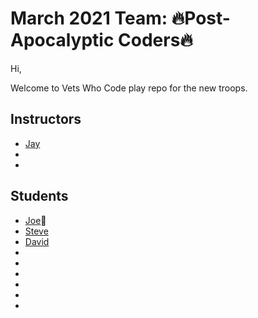 # March 2021 Team: 🔥Post-Apocalyptic Coders🔥


Hi,

Welcome to Vets Who Code play repo for the new troops.

## Instructors
* [Jay](https://twitter.com/JeromeHardaway)
* 
*


## Students
* [Joe](https://twitter.com/joer71560650)🍎
* [Steve](https://twitter.com/sa_lamoureux)
* [David](https://twitter.com/david_tetreau)
*
*
*
*
*
*
